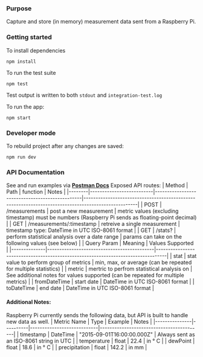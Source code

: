 ### Purpose
Capture and store (in memory) measurement data sent from a Raspberry Pi.

### Getting started
To install dependencies

    npm install

To run the test suite

    npm test

Test output is written to both `stdout` and `integration-test.log`

To run the app:

    npm start

### Developer mode
To rebuild project after any changes are saved:

    npm run dev

### API Documentation
See and run examples via **[Postman Docs](https://documenter.getpostman.com/view/623338/SVSGQBKM)**
Exposed API routes:
| Method | Path                     | function                                       | Notes                                                                                              |
|--------|--------------------------|------------------------------------------------|----------------------------------------------------------------------------------------------------|
| POST   | /measurements            | post a new measurement                         | metric values (excluding timestamp) must be numbers (Raspberry Pi sends as floating-point decimal) |
| GET    | /measurements/:timestamp | retreive a single measurement                  | timestamp type: DateTime in UTC ISO-8061 format                                                    |
| GET    | /stats?<params>          | perform statistical analysis over a date range | params can take on the following values (see below)                                                |
**<params>**
| Query Param  | Meaning                                    | Values Supported                                                                 |
|--------------|--------------------------------------------|----------------------------------------------------------------------------------|
| stat         | stat value to perform group of metrics     | min, max, or average (can be repeated for multiple statistics)                   |
| metric       | mertric to perfrom statistical analysis on | See additional notes for values supported (can be repeated for multiple metrics) |
| fromDateTime | start date                                 | DateTime in UTC ISO-8061 format                                                  |
| toDateTime   | end date                                   | DateTime in UTC ISO-8061 format                                                  |

#### Additional Notes:
Raspberry Pi currently sends the following data, but API is built to handle new data as well.
| Metric Name   | Type     | Example                    | Notes                                    |
|---------------|----------|----------------------------|------------------------------------------|
| timestamp     | DateTime | "2015-09-01T16:00:00.000Z" | Always sent as an ISO-8061 string in UTC |
| temperature   | float    | 22.4                       | in ° C                                   |
| dewPoint      | float    | 18.6                       | in ° C                                   |
| precipitation | float    | 142.2                      | in mm                                    |